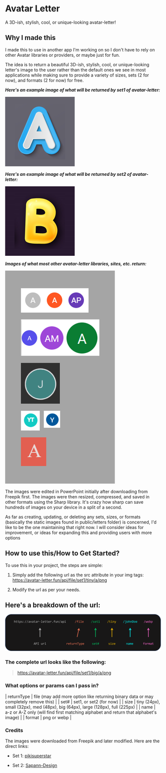 # Avatar Letter

A 3D-ish, stylish, cool, or unique-looking avatar-letter!

## Why I made this

I made this to use in another app I'm working on so I don't have to rely on other Avatar libraries or providers, or maybe just for fun.

The idea is to return a beautiful 3D-ish, stylish, cool, or unique-looking letter's image to the user rather than the default ones we see in most applications while making sure to provide a variety of sizes, sets (2 for now), and formats (2 for now) for free.

**_Here's an example image of what will be returned by set1 of avatar-letter:_**

![example full size avatar-letter for the letter "a"](src/assets/a.png)

**_Here's an example image of what will be returned by set2 of avatar-letter:_**

![example full size avatar-letter for the letter "b"](src/assets/b.png)

**_Images of what most other avatar-letter libraries, sites, etc. return:_**

![example image of avatar-letters found elsewhere](/src/assets/found-elsewhere.png)

The images were edited in PowerPoint initially after downloading from Freepik first. The images were then resized, compressed, and saved in other formats using the Sharp library. It's crazy how sharp can save hundreds of images on your device in a split of a second.

As far as creating, updating, or deleting any sets, sizes, or formats (basically the static images found in public/letters folder) is concerned, I'd like to be the one maintaining that right now. I will consider ideas for improvement, or ideas for expanding this and providing users with more options

## How to use this/How to Get Started?

To use this in your project, the steps are simple:

1. Simply add the following url as the src attribute in your img tags:
   <https://avatar-letter.fun/api/file/set1/tiny/a/png>

2. Modify the url as per your needs.

## Here's a breakdown of the url:

![breakdown of what the url expects](src/assets/url-breakdown-hostinger-2024.png)

### The complete url looks like the following:

> https://avatar-letter.fun/api/file/set1/big/a/png

### What options or params can I pass in?

| returnType | file (may add more option like returning binary data or may completely remove this) |
| set# | set1, or set2 (for now) |
| size | tiny (24px), small (32px), med (48px), big (64px), large (128px), full (225px) |
| name | a-z or A-Z only (will find first matching alphabet and return that alphabet's image) |
| format | png or webp |

### Credits

The images were downloaded from Freepik and later modified. Here are the direct links:

- Set 1: [pikisuperstar](https://www.freepik.com/free-vector/colorful-alphabet_958008.htm)

- Set 2: [Sapann-Design](https://www.freepik.com/free-vector/hand-drawn-colorful-alphabet_2920859.htm)
